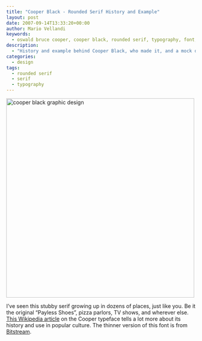 ```yaml
---
title: "Cooper Black - Rounded Serif History and Example"
layout: post
date: 2007-09-14T13:33:20+00:00
author: Mario Vellandi
keywords:
  - oswald bruce cooper, cooper black, rounded serif, typography, font, graphic design
description:
  - "History and example behind Cooper Black, who made it, and a mock design example with four weights. It's a rounded serif designed in 1921."
categories:
  - design
tags:
  - rounded serif
  - serif
  - typography
---
```

[<img src="http://farm2.static.flickr.com/1417/1383129852_66e650606f_o.jpg" alt="cooper black graphic design" width="500" height="530" />](http://www.flickr.com/photos/mvellandi/1383129852/ "Cooper Black font example on Flickr")

I&#8217;ve seen this stubby serif growing up in dozens of places, just like you. Be it the original &#8220;Payless Shoes&#8221;, pizza parlors, TV shows, and wherever else. [This Wikipedia article](http://en.wikipedia.org/wiki/Cooper_Black "Wikipedia article on the Cooper typeface") on the Cooper typeface tells a lot more about its history and use in popular culture. The thinner version of this font is from [Bitstream](http://www.bitstream.com "Bitstream type foundry").
